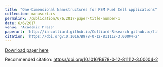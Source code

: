 ```yaml
---
title: "One-Dimensional Nanostructures for PEM Fuel Cell Applications"
collection: manuscripts
permalink: /publication/6/6/2017-paper-title-number-1
date: 6/6/2017
venue: 'Academic Press'
paperurl: 'http://iancolliard.github.io/Colliard-Research.github.io/files/paper1.pdf'
citation: 'https://doi.org/10.1016/B978-0-12-811112-3.00004-2'
---
```


<a href='http://iancolliard.github.io/Colliard-Research.github.io/files/paper1.pdf'>Download paper here</a>

Recommended citation: https://doi.org/10.1016/B978-0-12-811112-3.00004-2